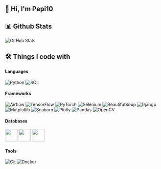 ## 👋 Hi, I'm Pepi10

## 📊 Github Stats
![GitHub Stats](https://github-readme-stats.vercel.app/api?username=Pepi10&show_icons=true&theme=radical)

## 🛠️ Things I code with

#### Languages
![Python](https://img.shields.io/badge/-Python-3776AB?style=flat-square&logo=Python&logoColor=white)
![SQL](https://img.shields.io/badge/-SQL-4479A1?style=flat-square&logo=MySQL&logoColor=white)

#### Frameworks
![Airflow](https://img.shields.io/badge/-Airflow-017CEE?style=flat-square&logo=Apache%20Airflow&logoColor=white)
![TensorFlow](https://img.shields.io/badge/-TensorFlow-FF6F00?style=flat-square&logo=TensorFlow&logoColor=white)
![PyTorch](https://img.shields.io/badge/-PyTorch-EE4C2C?style=flat-square&logo=PyTorch&logoColor=white)
![Selenium](https://img.shields.io/badge/-Selenium-43B02A?style=flat-square&logo=Selenium&logoColor=white)
![BeautifulSoup](https://img.shields.io/badge/-BeautifulSoup-181717?style=flat-square&logo=BeautifulSoup&logoColor=white)
![Django](https://img.shields.io/badge/-Django-092E20?style=flat-square&logo=Django&logoColor=white)
![Matplotlib](https://img.shields.io/badge/-Matplotlib-11557C?style=flat-square&logo=Matplotlib&logoColor=white)
![Seaborn](https://img.shields.io/badge/-Seaborn-4E4E4E?style=flat-square&logo=Seaborn&logoColor=white)
![Plotly](https://img.shields.io/badge/-Plotly-3F4F75?style=flat-square&logo=Plotly&logoColor=white)
![Pandas](https://img.shields.io/badge/-Pandas-150458?style=flat-square&logo=Pandas&logoColor=white)
![OpenCV](https://img.shields.io/badge/-OpenCV-5C3EE8?style=flat-square&logo=OpenCV&logoColor=white)

#### Databases
<img src="https://cdn.jsdelivr.net/gh/devicons/devicon/icons/postgresql/postgresql-original.svg" width="40" height="40"/>   <img src="https://cdn.jsdelivr.net/gh/devicons/devicon/icons/mysql/mysql-original.svg" width="40" height="40"/>   <img src="https://cdn.jsdelivr.net/gh/devicons/devicon/icons/redis/redis-original.svg" width="40" height="40"/>

#### Tools
![Git](https://img.shields.io/badge/-Git-F05032?style=flat-square&logo=Git&logoColor=white)
![Docker](https://img.shields.io/badge/-Docker-2496ED?style=flat-square&logo=Docker&logoColor=white)




<!--
**Pepi10/Pepi10** is a ✨ _special_ ✨ repository because its `README.md` (this file) appears on your GitHub profile.

Here are some ideas to get you started:

- 🔭 I’m currently working on ...
- 🌱 I’m currently learning ...
- 👯 I’m looking to collaborate on ...
- 🤔 I’m looking for help with ...
- 💬 Ask me about ...
- 📫 How to reach me: ...
- 😄 Pronouns: ...
- ⚡ Fun fact: ...
-->
